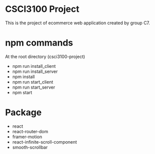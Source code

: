 # CSCI3100 Project

This is the project of ecommerce web application created by group C7. 


# npm commands
At the root directory (csci3100-project)
- npm run install_client
- npm run install_server
- npm install
- npm run start_client
- npm run start_server
- npm start

# Package
- react
- react-router-dom
- framer-motion
- react-infinite-scroll-component
- smooth-scrollbar